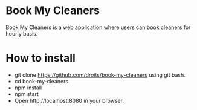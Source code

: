 # Book My Cleaners
Book My Cleaners is a web application where users can book cleaners for hourly basis.

# How to install
* git clone https://github.com/droits/book-my-cleaners using git bash.
* cd book-my-cleaners
* npm install
* npm start
* Open http://localhost:8080 in your browser.
